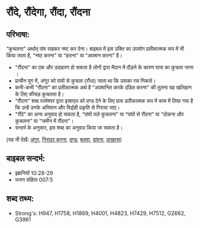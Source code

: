 # रौंदे, रौंदेगा, रौंदा, रौंदना #

## परिभाषा: ##

“कुचलना” अर्थात् पांव रखकर नष्ट कर देना। बाइबल में इस उक्ति का उपयोग प्रतीकात्मक रूप में भी किया जाता है, “नष्ट करना” या “हराना” या “अपमान करना” है।

* "रौंदना" का एक और उदाहरण हो सकता है लोगों द्वारा मैदान में दौड़ने के कारण घास का कुचला जाना ।
* प्राचीन युग में, अंगूर को पांवों से कुचला (रौंधा) जाता था कि उसका रस निकले।
* कभी-कभी "रौंदना" का प्रतीकात्मक अर्थ है "अपमानित करके दंडित करना" की तुलना यह खलिहान के लिए कीचड़ कुचलता है।
* “रौंदना” शब्द परमेश्वर द्वारा इस्राएल को दण्ड देने के लिए प्रायः प्रतीकात्मक रूप में काम में लिया गया है कि उन्हें उनके अभिमान और विद्रोही प्रकृति से गिराया जाए।
* "रौंदे" का अन्य अनुवाद हो सकता है, “पांवों तले कुचलना” या “पांवों से रौंदना” या “ठोकना और कुचलना” या “जमीन में रौंदना”।
* सन्दर्भ के अनुसार, इस शब्द का अनुवाद किया जा सकता है। 

(यह भी देखें: [अंगूर](../grape.md), [निरादर करना](../humiliate.md), [दण्ड](../punish.md), [बलवा](../rebel.md), [दांवना](../thresh.md), [दाखरस](../wine.md))

## बाइबल सन्दर्भ: ##

* इब्रानियों 10:28-29
* भजन संहिता 007:5

## शब्द तथ्य: ##

* Strong's: H947, H1758, H1869, H4001, H4823, H7429, H7512, G2662, G3961
